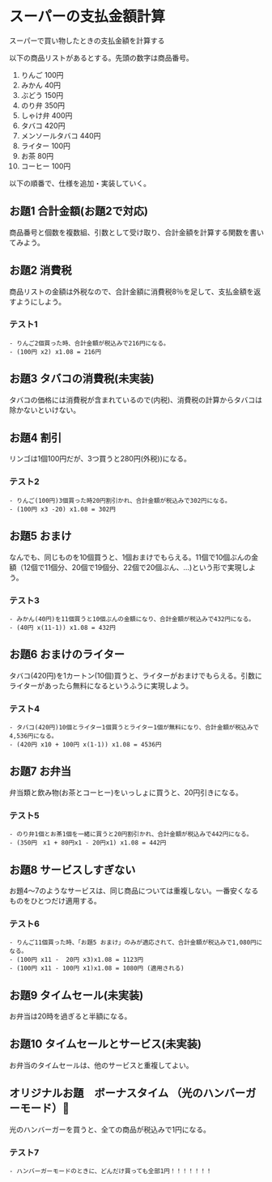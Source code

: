 # スーパーの支払金額計算

スーパーで買い物したときの支払金額を計算する

以下の商品リストがあるとする。先頭の数字は商品番号。

1. りんご 100円
2. みかん 40円
3. ぶどう 150円
4. のり弁 350円
5. しゃけ弁 400円
6. タバコ 420円
7. メンソールタバコ 440円
8. ライター 100円
9. お茶 80円
10. コーヒー 100円

以下の順番で、仕様を追加・実装していく。

## お題1 合計金額(お題2で対応)

商品番号と個数を複数組、引数として受け取り、合計金額を計算する関数を書いてみよう。

## お題2 消費税

商品リストの金額は外税なので、合計金額に消費税8％を足して、支払金額を返すようにしよう。

### テスト1
```
- りんご2個買った時、合計金額が税込みで216円になる。
- (100円 x2) x1.08 = 216円
```
## お題3 タバコの消費税(未実装)

タバコの価格には消費税が含まれているので(内税)、消費税の計算からタバコは除かないといけない。

## お題4 割引

リンゴは1個100円だが、3つ買うと280円(外税))になる。


### テスト2
```
- りんご(100円)3個買った時20円割引かれ、合計金額が税込みで302円になる。
- (100円 x3 -20) x1.08 = 302円
```
## お題5 おまけ

なんでも、同じものを10個買うと、1個おまけでもらえる。11個で10個ぶんの金額（12個で11個分、20個で19個分、22個で20個ぶん、...)という形で実現しよう。

### テスト3
```
- みかん(40円)を11個買うと10個ぶんの金額になり、合計金額が税込みで432円になる。
- (40円 x(11-1)) x1.08 = 432円
```
## お題6 おまけのライター

タバコ(420円)を1カートン(10個)買うと、ライターがおまけでもらえる。引数にライターがあったら無料になるというふうに実現しよう。

### テスト4
```
- タバコ(420円)10個とライター1個買うとライター1個が無料になり、合計金額が税込みで4,536円になる。
- (420円 x10 + 100円 x(1-1)) x1.08 = 4536円
```
## お題7 お弁当

弁当類と飲み物(お茶とコーヒー)をいっしょに買うと、20円引きになる。

### テスト5
```
- のり弁1個とお茶1個を一緒に買うと20円割引かれ、合計金額が税込みで442円になる。
- (350円　x1 + 80円x1 - 20円x1) x1.08 = 442円
```
## お題8 サービスしすぎない

お題4～7のようなサービスは、同じ商品については重複しない。一番安くなるものをひとつだけ適用する。

### テスト6

```
- りんご11個買った時、「お題5 おまけ」のみが適応されて、合計金額が税込みで1,080円になる。
- (100円 x11 -  20円 x3)x1.08 = 1123円   
- (100円 x11 - 100円 x1)x1.08 = 1080円 (適用される)
```
## お題9 タイムセール(未実装)

お弁当は20時を過ぎると半額になる。


## お題10 タイムセールとサービス(未実装)

お弁当のタイムセールは、他のサービスと重複してよい。

## オリジナルお題　ボーナスタイム （光のハンバーガーモード）🍔

光のハンバーガーを買うと、全ての商品が税込みで1円になる。

### テスト7
```
- ハンバーガーモードのときに、どんだけ買っても全部1円！！！！！！！
```
